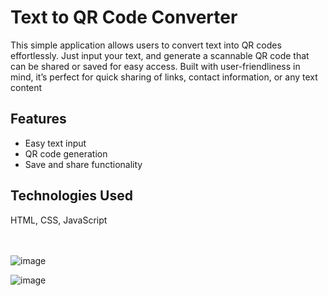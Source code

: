 <!DOCTYPE html>
<html lang="en">
<head>
    <meta charset="UTF-8">
    <meta name="viewport" content="width=device-width, initial-scale=1.0">
</head>
<body>
    <h1>Text to QR Code Converter</h1>
    This simple application allows users to convert text into QR codes effortlessly. Just input your text, and generate a scannable QR code that can be shared or saved for easy access. Built with user-friendliness in mind, it’s perfect for quick sharing of links, contact information, or any text content
    <h2>Features</h2>
    <ul>
        <li>Easy text input</li>
        <li>QR code generation</li>
        <li>Save and share functionality</li>
    </ul>
    <h2>Technologies Used</h2>
    HTML, CSS, JavaScript
    <br>
    <br>
    <br>
    
  ![image](https://github.com/user-attachments/assets/f6740f22-17ab-412b-8ebf-d86228c22ba5)
    
  ![image](https://github.com/user-attachments/assets/c09e3927-d2ce-4ee8-8ecc-c41fe5e9e65b)

    


</body>
</html>
